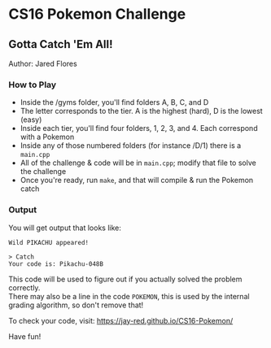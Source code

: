 # CS16 Pokemon Challenge
## Gotta Catch 'Em All!
Author: Jared Flores  

### How to Play
- Inside the /gyms folder, you'll find folders A, B, C, and D
- The letter corresponds to the tier. A is the highest (hard), D is the lowest (easy)
- Inside each tier, you'll find four folders, 1, 2, 3, and 4. Each correspond with a Pokemon
- Inside any of those numbered folders (for instance /D/1) there is a `main.cpp`
- All of the challenge & code will be in `main.cpp`; modify that file to solve the challenge
- Once you're ready, run `make`, and that will compile & run the Pokemon catch

### Output
You will get output that looks like:  
```
Wild PIKACHU appeared!

> Catch
Your code is: Pikachu-048B
```  


This code will be used to figure out if you actually solved the problem correctly.  
There may also be a line in the code `POKEMON`, this is used by the internal grading algorithm,
so don't remove that!  


To check your code, visit: <https://jay-red.github.io/CS16-Pokemon/>


Have fun!
